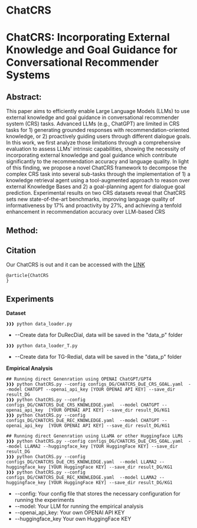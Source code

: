 # ChatCRS
# ChatCRS: Incorporating External Knowledge and Goal Guidance for Conversational Recommender Systems

## Abstract:
This paper aims to efficiently enable Large Language Models (LLMs) to use external knowledge and goal guidance in conversational recommender system (CRS) tasks. Advanced LLMs (e.g., ChatGPT) are limited in CRS tasks for 1) generating grounded responses with recommendation-oriented knowledge,
or 2) proactively guiding users through different dialogue goals. In this work, we first analyze those limitations through a comprehensive evaluation to assess LLMs' intrinsic capabilities, showing the necessity of incorporating external knowledge and goal guidance which contribute significantly to the recommendation accuracy and language quality. In light of this finding, we propose a novel ChatCRS framework to decompose the complex CRS task into several sub-tasks through the implementation of 1) a knowledge retrieval agent using a tool-augmented approach to reason over external Knowledge Bases and 2) a goal-planning agent for dialogue goal prediction. Experimental results on two CRS datasets reveal that ChatCRS sets new state-of-the-art benchmarks, improving language quality of informativeness by 17% and proactivity by 27%, and achieving a tenfold enhancement in recommendation accuracy over LLM-based CRS

## Method:


## Citation
Our ChatCRS is out and it can be accessed with the [LINK]()
```console
@article{ChatCRS
}
```


## Experiments
**Dataset**
```console
❱❱❱ python data_loader.py
```
* --Create data for DuRecDial, data will be saved in the "data_p" folder
```console
❱❱❱ python data_loader_T.py
```
* --Create data for TG-Redial, data will be saved in the "data_p" folder

**Empirical Analysis**
```console
## Running direct Genenration using OPENAI ChatGPT/GPT4
❱❱❱ python ChatCRS.py --config configs_DG/CHATCRS_DuE_CRS_GOAL.yaml  --model CHATGPT --openai_api_key [YOUR OPENAI API KEY] --save_dir result_DG
❱❱❱ python ChatCRS.py --config configs_DG/CHATCRS_DuE_CRS_KNOWLEDGE.yaml  --model CHATGPT --openai_api_key  [YOUR OPENAI API KEY] --save_dir result_DG/KG1
❱❱❱ python ChatCRS.py --config configs_DG/CHATCRS_DuE_REC_KNOWLEDGE.yaml  --model CHATGPT --openai_api_key  [YOUR OPENAI API KEY] --save_dir result_DG/KG1
```
```console
## Running direct Genenration using LLaMA or other Huggingface LLMs
❱❱❱ python ChatCRS.py --config configs_DG/CHATCRS_DuE_CRS_GOAL.yaml  --model LLAMA2 --huggingface_key [YOUR HuggingFace KEY] --save_dir result_DG
❱❱❱ python ChatCRS.py --config configs_DG/CHATCRS_DuE_CRS_KNOWLEDGE.yaml  --model LLAMA2 --huggingface_key [YOUR HuggingFace KEY] --save_dir result_DG/KG1
❱❱❱ python ChatCRS.py --config configs_DG/CHATCRS_DuE_REC_KNOWLEDGE.yaml  --model LLAMA2 --huggingface_key [YOUR HuggingFace KEY] --save_dir result_DG/KG1

```
* --config: Your config file that stores the necessary configuration for running the experiments
* --model: Your LLM for running the empirical analysis
* --openai_api_key: Your own OPENAI API KEY
* --huggingface_key Your own HuggingFace KEY
